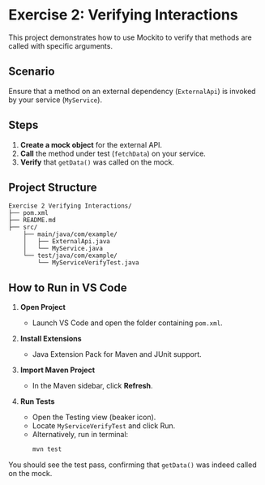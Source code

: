# Exercise 2: Verifying Interactions

This project demonstrates how to use Mockito to verify that methods are called with specific arguments.

## Scenario

Ensure that a method on an external dependency (`ExternalApi`) is invoked by your service (`MyService`).

## Steps

1. **Create a mock object** for the external API.  
2. **Call** the method under test (`fetchData`) on your service.  
3. **Verify** that `getData()` was called on the mock.

## Project Structure

```
Exercise 2 Verifying Interactions/
├── pom.xml
├── README.md
├── src/
    ├── main/java/com/example/
    │   ├── ExternalApi.java
    │   └── MyService.java
    └── test/java/com/example/
        └── MyServiceVerifyTest.java
```

## How to Run in VS Code

1. **Open Project**  
   - Launch VS Code and open the folder containing `pom.xml`.

2. **Install Extensions**  
   - Java Extension Pack for Maven and JUnit support.

3. **Import Maven Project**  
   - In the Maven sidebar, click **Refresh**.

4. **Run Tests**  
   - Open the Testing view (beaker icon).  
   - Locate `MyServiceVerifyTest` and click Run.  
   - Alternatively, run in terminal:
     ```bash
     mvn test
     ```

You should see the test pass, confirming that `getData()` was indeed called on the mock.
